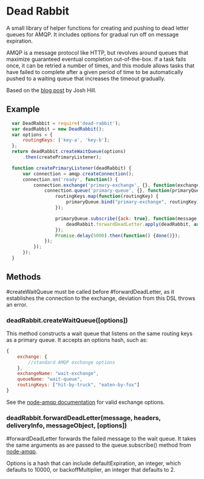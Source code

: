 # Dead Rabbit
A small library of helper functions for creating and pushing to dead letter 
queues for AMQP. It includes options for gradual run off on message expiration.

AMQP is a message protocol like HTTP, but revolves around queues that maximize
guaranteed eventual completion out-of-the-box. If a task fails once, it can be
retried a number of times, and this module allows tasks that have failed to complete
after a given period of time to be automatically pushed to a waiting queue that
increases the timeout gradually.

Based on the [blog post](http://dev.venntro.com/2014/07/back-off-and-retry-with-rabbitmq/) by Josh Hill.

## Example

```javascript
  var DeadRabbit = require('dead-rabbit');
  var deadRabbit = new DeadRabbit();
  var options = {
      routingKeys: ['key-a', 'key-b'];
  };
  return deadRabbit.createWaitQueue(options)
      .then(createPrimaryListener);

  function createPrimaryListener(deadRabbit) {
      var connection = amqp.createConnection();
      connection.on('ready', function() {
          connection.exchange('primary-exchange', {}, function(exchange) {
              connection.queue('primary-queue', {}, function(primaryQueue) {
                  routingKeys.map(function(routingKey) {
                      primaryQueue.bind("primary-exchange", routingKey);
                  });

                  primaryQueue.subscribe({ack: true}, function(message, headers, deliveryInfo, messageObject) {
                      deadRabbit.forwardDeadLetter.apply(deadRabbit, arguments);
                  });
                  Promise.delay(5000).then(function() {done()});
              });
          });
      });
  }
```

## Methods
\#createWaitQueue must be called before \#forwardDeadLetter, as it establishes the connection to the exchange, deviation from this DSL throws an error. 

### deadRabbit.createWaitQueue([options])
This method constructs a wait queue that listens on the same routing keys as a primary queue. It accepts an options hash, such as:
```javascript
{
	exchange: {
    	//standard AMQP exchange options
    },
    exchangeName: "wait-exchange",
    queueName: "wait-queue",
    routingKeys: ["hit-by-truck", "eaten-by-fox"]
}
```
See the [node-amqp documentation](https://github.com/postwait/node-amqp) for valid exchange options.
 

### deadRabbit.forwardDeadLetter(message, headers, deliveryInfo, messageObject, [options])
\#forwardDeadLetter forwards the failed message to the wait queue. It takes the same arguments as are passed to the queue.subscribe() method from [node-amqp](https://github.com/postwait/node-amqp).

Options is a hash that can include defaultExpiration, an integer, which defaults to 10000, or backoffMultiplier, an integer that defaults to 2.
